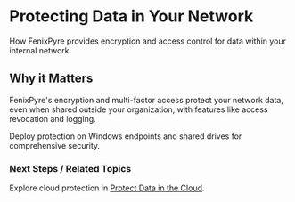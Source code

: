 # Protecting Data in Your Network

How FenixPyre provides encryption and access control for data within your internal network.


## Why it Matters
FenixPyre's encryption and multi-factor access protect your network data, even when shared outside your organization, with features like access revocation and logging.

Deploy protection on Windows endpoints and shared drives for comprehensive security.

### Next Steps / Related Topics
Explore cloud protection in [Protect Data in the Cloud](/07-features/protect-data-in-cloud.md).